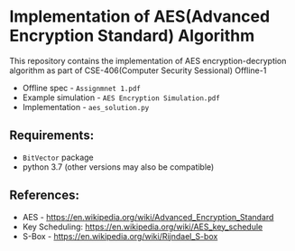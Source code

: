 # Implementation of AES(Advanced Encryption Standard) Algorithm

This repository contains the implementation of AES encryption-decryption algorithm as part of CSE-406(Computer Security Sessional) Offline-1
- Offline spec - `Assignmnet 1.pdf`
- Example simulation - `AES Encryption Simulation.pdf`
- Implementation - `aes_solution.py`

## Requirements:
- `BitVector` package
- python 3.7 (other versions may also be compatible)

## References:

- AES - https://en.wikipedia.org/wiki/Advanced_Encryption_Standard
- Key Scheduling: https://en.wikipedia.org/wiki/AES_key_schedule
- S-Box - https://en.wikipedia.org/wiki/Rijndael_S-box
